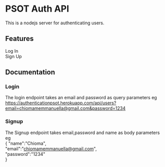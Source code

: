 # PSOT Auth API
This is a nodejs server for authenticating users.

## Features
Log In <br /> 
Sign Up
## Documentation
### Login
The login endpoint takes an email and password as query parameters eg https://authenticationpsot.herokuapp.com/api/users?email=chiomamemmanuella@gmail.com&password=1234

### Signup
The Signup endpoint takes email,password and name as body parameters <br /> 
eg <br /> 
{ "name":"Chioma",<br /> 
 "email":"chiomamemmanuella@gmail.com",<br /> 
  "password":"1234" <br /> 
 }
